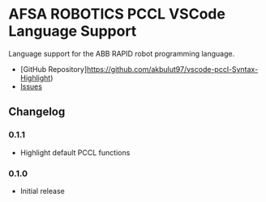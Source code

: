 # AFSA ROBOTICS PCCL VSCode Language Support

Language support for the ABB RAPID robot programming language.

* [GitHub Repository]https://github.com/akbulut97/vscode-pccl-Syntax-Highlight)
* [Issues](https://github.com/akbulut97/vscode-pccl-Syntax-Highlight/issues)

## Changelog

### 0.1.1

* Highlight default PCCL functions

### 0.1.0

* Initial release
